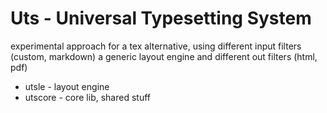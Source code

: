 # Uts - Universal Typesetting System

experimental approach for a tex alternative, using different input 
filters (custom, markdown) a generic layout engine and different out 
filters (html, pdf)


* utsle - layout engine
* utscore - core lib, shared stuff
  
